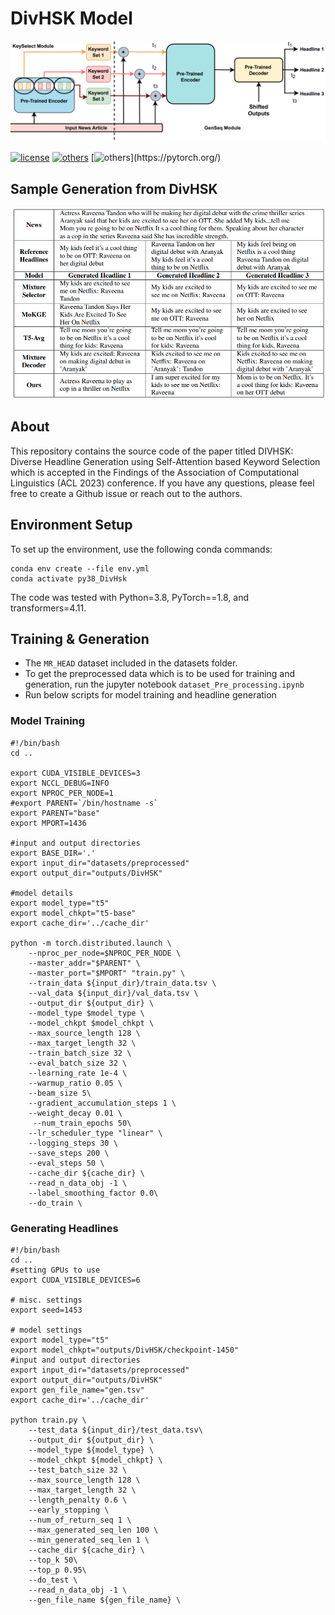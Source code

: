 # DivHSK Model


![](https://github.com/kaushal0494/DivHSK/blob/main/divhsk_model.png)

[![license](https://img.shields.io/github/license/mashape/apistatus.svg?maxAge=2592000)](https://github.com/Arko98/Hostility-Detection-in-Hindi-Constraint-2021/blob/main/LICENSE)
[![others](https://img.shields.io/badge/Huggingface-Cuda%2011.1.0-brightgreen)](https://huggingface.co/)
[![others](https://img.shields.io/badge/PyTorch-Stable%20(1.8.1)-orange)](https://pytorch.org/)

## Sample Generation from DivHSK


![](https://github.com/kaushal0494/DivHSK/blob/main/divhsk_gen.png)

## About

This repository contains the source code of the paper titled DIVHSK: Diverse Headline Generation using Self-Attention based Keyword Selection which is accepted in the Findings of the Association of Computational Linguistics (ACL 2023) conference. If you have any questions, please feel free to create a Github issue or reach out to the authors.

## Environment Setup
To set up the environment, use the following conda commands:
```
conda env create --file env.yml
conda activate py38_DivHsk
```
The code was tested with Python=3.8, PyTorch==1.8, and transformers=4.11.

## Training & Generation

- The `MR_HEAD` dataset included in the datasets folder. 
- To get the preprocessed data which is to be used for training and generation, run the jupyter notebook `dataset_Pre_processing.ipynb`
- Run below scripts for model training and headline generation

### Model Training 
```
#!/bin/bash
cd ..

export CUDA_VISIBLE_DEVICES=3
export NCCL_DEBUG=INFO
export NPROC_PER_NODE=1
#export PARENT=`/bin/hostname -s`
export PARENT="base"
export MPORT=1436

#input and output directories
export BASE_DIR='.'
export input_dir="datasets/preprocessed"
export output_dir="outputs/DivHSK"

#model details
export model_type="t5" 
export model_chkpt="t5-base"
export cache_dir='../cache_dir'

python -m torch.distributed.launch \
    --nproc_per_node=$NPROC_PER_NODE \
    --master_addr="$PARENT" \
    --master_port="$MPORT" "train.py" \
    --train_data ${input_dir}/train_data.tsv \
    --val_data ${input_dir}/val_data.tsv \
    --output_dir ${output_dir} \
    --model_type $model_type \
    --model_chkpt $model_chkpt \
    --max_source_length 128 \
    --max_target_length 32 \
    --train_batch_size 32 \
    --eval_batch_size 32 \
    --learning_rate 1e-4 \
    --warmup_ratio 0.05 \
    --beam_size 5\
    --gradient_accumulation_steps 1 \
    --weight_decay 0.01 \
     --num_train_epochs 50\
    --lr_scheduler_type "linear" \
    --logging_steps 30 \
    --save_steps 200 \
    --eval_steps 50 \
    --cache_dir ${cache_dir} \
    --read_n_data_obj -1 \
    --label_smoothing_factor 0.0\
    --do_train \
```
### Generating Headlines

```
#!/bin/bash
cd ..
#setting GPUs to use
export CUDA_VISIBLE_DEVICES=6

# misc. settings
export seed=1453

# model settings
export model_type="t5" 
export model_chkpt="outputs/DivHSK/checkpoint-1450"
#input and output directories
export input_dir="datasets/preprocessed"
export output_dir="outputs/DivHSK"
export gen_file_name="gen.tsv"
export cache_dir='../cache_dir'

python train.py \
    --test_data ${input_dir}/test_data.tsv\
    --output_dir ${output_dir} \
    --model_type ${model_type} \
    --model_chkpt ${model_chkpt} \
    --test_batch_size 32 \
    --max_source_length 128 \
    --max_target_length 32 \
    --length_penalty 0.6 \
    --early_stopping \
    --num_of_return_seq 1 \
    --max_generated_seq_len 100 \
    --min_generated_seq_len 1 \
    --cache_dir ${cache_dir} \
    --top_k 50\
    --top_p 0.95\
    --do_test \
    --read_n_data_obj -1 \
    --gen_file_name ${gen_file_name} \
```

